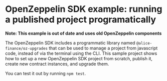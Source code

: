 # OpenZeppelin SDK example: running a published project programatically

**Note: This example is out of date and uses old OpenZeppelin components**

The OpenZeppelin SDK includes a programmatic library named `@alice-finance/oz-upgrades` that can be used to manage a project from javascript code, instead of via the terminal using the CLI. This sample project shows how to set up a new OpenZeppelin SDK project from scratch, publish it, create new contract instances, and upgrade them.

You can test it out by running `npm test`.
